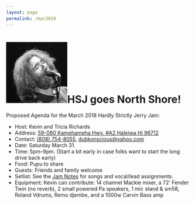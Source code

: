 ```yaml
---
layout: page
permalink: /mar2018
---
```

<h1><img class="ui avatar image" src="/images/jerryavatar.jpg">HSJ goes North Shore!</h1>

Proposed Agenda for the March 2018 Hardly Strictly Jerry Jam:

  * Host: Kevin and Tricia Richards
  * Address: [59-080 Kamehameha Hwy. #A2 Haleiwa,Hi 96712](https://www.google.com/maps/place/59-80+Kamehameha+Hwy,+Haleiwa,+HI+96712)
  * Contact: [(808) 754-8055‬](tel:808-754-8055‬), [dubkonscious@yahoo.com](mailto:dubkonscious@yahoo.com)
  * Date: Saturday March 31. 
  * Time: 5pm-9pm. (Start a bit early in case folks want to start the long drive back early)
  * Food: Pupu to share
  * Guests: Friends and family welcome
  * Setlist:  See the [Jam Notes](https://goo.gl/VBa4Q7) for songs and vocal/lead assignments. 
  * Equipment: Kevin can contribute: 14 channel Mackie mixer, a 72' Fender Twin (no reverb), 2 small powered Pa speakers, 1 mic stand & sm58, Roland Vdrums, Remo djembe, and a 1000w Carvin Bass amp

 

